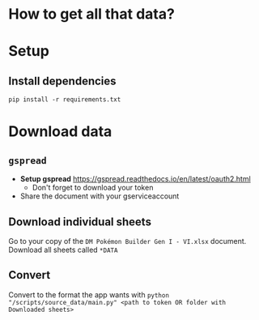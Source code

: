 # How to get all that data?

# Setup
## Install dependencies
`pip install -r requirements.txt`

# Download data
## `gspread`
* **Setup gspread** https://gspread.readthedocs.io/en/latest/oauth2.html
  * Don't forget to download your token
* Share the document with your gserviceaccount

## Download individual sheets
Go to your copy of the `DM Pokémon Builder Gen I - VI.xlsx` document. Download all sheets called `*DATA`

## Convert
Convert to the format the app wants with `python "/scripts/source_data/main.py" <path to token OR folder with Downloaded sheets>`
